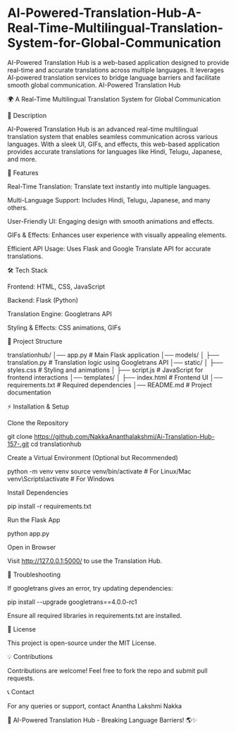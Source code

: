 # Al-Powered-Translation-Hub-A-Real-Time-Multilingual-Translation-System-for-Global-Communication
AI-Powered Translation Hub is a web-based application designed to provide real-time and accurate translations across multiple languages. It leverages AI-powered translation services to bridge language barriers and facilitate smooth global communication.
AI-Powered Translation Hub

🌍 A Real-Time Multilingual Translation System for Global Communication

📌 Description

AI-Powered Translation Hub is an advanced real-time multilingual translation system that enables seamless communication across various languages. With a sleek UI, GIFs, and effects, this web-based application provides accurate translations for languages like Hindi, Telugu, Japanese, and more.

🚀 Features

Real-Time Translation: Translate text instantly into multiple languages.

Multi-Language Support: Includes Hindi, Telugu, Japanese, and many others.

User-Friendly UI: Engaging design with smooth animations and effects.

GIFs & Effects: Enhances user experience with visually appealing elements.

Efficient API Usage: Uses Flask and Google Translate API for accurate translations.

🛠️ Tech Stack

Frontend: HTML, CSS, JavaScript

Backend: Flask (Python)

Translation Engine: Googletrans API

Styling & Effects: CSS animations, GIFs

📂 Project Structure

translationhub/
│── app.py                  # Main Flask application
│── models/
│   ├── translation.py      # Translation logic using Googletrans API
│── static/
│   ├── styles.css          # Styling and animations
│   ├── script.js           # JavaScript for frontend interactions
│── templates/
│   ├── index.html          # Frontend UI
│── requirements.txt        # Required dependencies
│── README.md               # Project documentation

⚡ Installation & Setup

Clone the Repository

git clone https://github.com/NakkaAnanthalakshmi/Ai-Translation-Hub-157-.git
cd translationhub

Create a Virtual Environment (Optional but Recommended)

python -m venv venv
source venv/bin/activate   # For Linux/Mac
venv\Scripts\activate      # For Windows

Install Dependencies

pip install -r requirements.txt

Run the Flask App

python app.py

Open in Browser

Visit http://127.0.0.1:5000/ to use the Translation Hub.

🔧 Troubleshooting

If googletrans gives an error, try updating dependencies:

pip install --upgrade googletrans==4.0.0-rc1

Ensure all required libraries in requirements.txt are installed.

📜 License

This project is open-source under the MIT License.

💡 Contributions

Contributions are welcome! Feel free to fork the repo and submit pull requests.

📞 Contact

For any queries or support, contact Anantha Lakshmi Nakka 

🚀 AI-Powered Translation Hub - Breaking Language Barriers! 🌎✨
